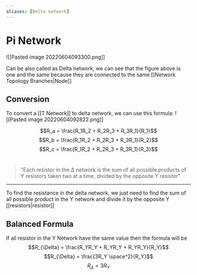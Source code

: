 ```yaml
---
aliases: [Delta network]
---
```



# Pi Network
![[Pasted image 20220604093300.png]]

Can be also called as Delta network, we can see that the figure above is one and the same because they are connected to the same [[Network Topology Branches|Node]]

## Conversion
To convert a [[T Network]] to delta network, we can use this formula:
![[Pasted image 20220604092822.png]]

$$R_a = \frac{R_1R_2 + R_2R_3 + R_3R_1}{R_1}$$
$$R_b = \frac{R_1R_2 + R_2R_3 + R_3R_1}{R_2}$$
$$R_c = \frac{R_1R_2 + R_2R_3 + R_3R_1}{R_3}$$
<br>
<blockquote>"Each resistor in the Δ network is the sum of all possible products of Y resistors taken two at a time, divided by the opposite Y resistor"</blockquote>
<hr>

To find the resistance in the delta network, we just need to find the sum of all possible product in the Y network and divide it by the opposite Y [[resistors|resistor]]

## Balanced Formula
If all resistor in the Y Network have the same value then the formula will be
$$R_{\Delta} = \frac{R_YR_Y + R_YR_Y + R_YR_Y}{R_Y}$$
$$R_{\Delta} = \frac{3R_Y \space^2}{R_Y}$$
$$R_{\Delta} = 3R_Y$$




